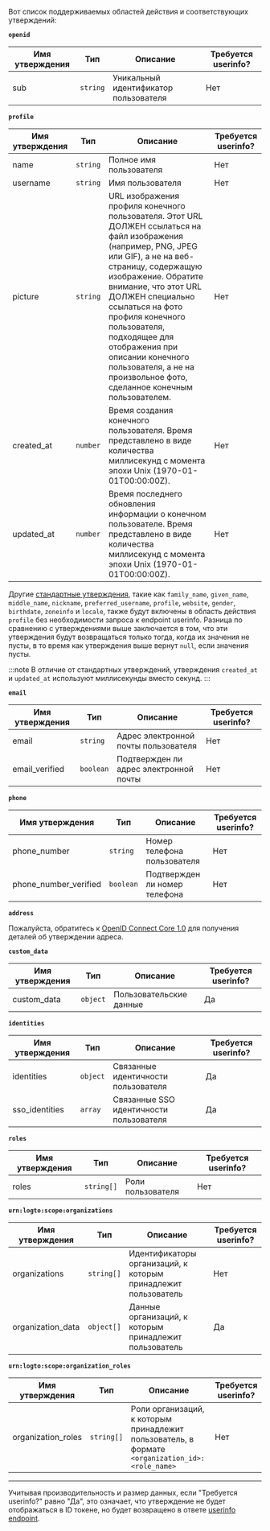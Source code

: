 Вот список поддерживаемых областей действия и соответствующих утверждений:

**`openid`**

| Имя утверждения | Тип      | Описание                              | Требуется userinfo? |
| --------------- | -------- | ------------------------------------- | ------------------- |
| sub             | `string` | Уникальный идентификатор пользователя | Нет                 |

**`profile`**

| Имя утверждения | Тип      | Описание                                                                                                                                                                                                                                                                                                                                                                                                    | Требуется userinfo? |
| --------------- | -------- | ----------------------------------------------------------------------------------------------------------------------------------------------------------------------------------------------------------------------------------------------------------------------------------------------------------------------------------------------------------------------------------------------------------- | ------------------- |
| name            | `string` | Полное имя пользователя                                                                                                                                                                                                                                                                                                                                                                                     | Нет                 |
| username        | `string` | Имя пользователя                                                                                                                                                                                                                                                                                                                                                                                            | Нет                 |
| picture         | `string` | URL изображения профиля конечного пользователя. Этот URL ДОЛЖЕН ссылаться на файл изображения (например, PNG, JPEG или GIF), а не на веб-страницу, содержащую изображение. Обратите внимание, что этот URL ДОЛЖЕН специально ссылаться на фото профиля конечного пользователя, подходящее для отображения при описании конечного пользователя, а не на произвольное фото, сделанное конечным пользователем. | Нет                 |
| created_at      | `number` | Время создания конечного пользователя. Время представлено в виде количества миллисекунд с момента эпохи Unix (1970-01-01T00:00:00Z).                                                                                                                                                                                                                                                                        | Нет                 |
| updated_at      | `number` | Время последнего обновления информации о конечном пользователе. Время представлено в виде количества миллисекунд с момента эпохи Unix (1970-01-01T00:00:00Z).                                                                                                                                                                                                                                               | Нет                 |

Другие [стандартные утверждения](https://openid.net/specs/openid-connect-core-1_0.html#StandardClaims), такие как `family_name`, `given_name`, `middle_name`, `nickname`, `preferred_username`, `profile`, `website`, `gender`, `birthdate`, `zoneinfo` и `locale`, также будут включены в область действия `profile` без необходимости запроса к endpoint userinfo. Разница по сравнению с утверждениями выше заключается в том, что эти утверждения будут возвращаться только тогда, когда их значения не пусты, в то время как утверждения выше вернут `null`, если значения пусты.

:::note
В отличие от стандартных утверждений, утверждения `created_at` и `updated_at` используют миллисекунды вместо секунд.
:::

**`email`**

| Имя утверждения | Тип       | Описание                               | Требуется userinfo? |
| --------------- | --------- | -------------------------------------- | ------------------- |
| email           | `string`  | Адрес электронной почты пользователя   | Нет                 |
| email_verified  | `boolean` | Подтвержден ли адрес электронной почты | Нет                 |

**`phone`**

| Имя утверждения       | Тип       | Описание                      | Требуется userinfo? |
| --------------------- | --------- | ----------------------------- | ------------------- |
| phone_number          | `string`  | Номер телефона пользователя   | Нет                 |
| phone_number_verified | `boolean` | Подтвержден ли номер телефона | Нет                 |

**`address`**

Пожалуйста, обратитесь к [OpenID Connect Core 1.0](https://openid.net/specs/openid-connect-core-1_0.html#AddressClaim) для получения деталей об утверждении адреса.

**`custom_data`**

| Имя утверждения | Тип      | Описание                | Требуется userinfo? |
| --------------- | -------- | ----------------------- | ------------------- |
| custom_data     | `object` | Пользовательские данные | Да                  |

**`identities`**

| Имя утверждения | Тип      | Описание                                | Требуется userinfo? |
| --------------- | -------- | --------------------------------------- | ------------------- |
| identities      | `object` | Связанные идентичности пользователя     | Да                  |
| sso_identities  | `array`  | Связанные SSO идентичности пользователя | Да                  |

**`roles`**

| Имя утверждения | Тип        | Описание          | Требуется userinfo? |
| --------------- | ---------- | ----------------- | ------------------- |
| roles           | `string[]` | Роли пользователя | Нет                 |

**`urn:logto:scope:organizations`**

| Имя утверждения   | Тип        | Описание                                                       | Требуется userinfo? |
| ----------------- | ---------- | -------------------------------------------------------------- | ------------------- |
| organizations     | `string[]` | Идентификаторы организаций, к которым принадлежит пользователь | Нет                 |
| organization_data | `object[]` | Данные организаций, к которым принадлежит пользователь         | Да                  |

**`urn:logto:scope:organization_roles`**

| Имя утверждения    | Тип        | Описание                                                                                        | Требуется userinfo? |
| ------------------ | ---------- | ----------------------------------------------------------------------------------------------- | ------------------- |
| organization_roles | `string[]` | Роли организаций, к которым принадлежит пользователь, в формате `<organization_id>:<role_name>` | Нет                 |

---

Учитывая производительность и размер данных, если "Требуется userinfo?" равно "Да", это означает, что утверждение не будет отображаться в ID токене, но будет возвращено в ответе [userinfo endpoint](https://openid.net/specs/openid-connect-core-1_0.html#UserInfo).
